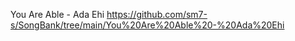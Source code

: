 You Are Able - Ada Ehi https://github.com/sm7-s/SongBank/tree/main/You%20Are%20Able%20-%20Ada%20Ehi
